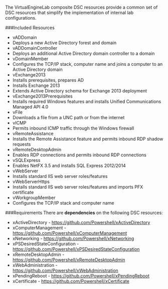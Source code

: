 The VirtualEngineLab composite DSC resources provide a common set of DSC resources that simplify the
implementation of internal lab configurations.

###Included Resources
* vADDomain
 * Deploys a new Active Directory forest and domain
* vADDomainController
 * Deploys an additional Active Directory domain controller to a domain
* vDomainMember
 * Configures the TCP/IP stack, computer name and joins a computer to an Active Directory domain
* vExchange2013
 * Installs prerequisites, prepares AD
 * Installs Exchange 2013
 * Extends Active Directory schema for Exchange 2013 deployment
* vExchange2013Prerequisites
 * Installs required Windows features and installs Unified Communications Managed API 4.0
* vFile
 * Downloads a file from a UNC path or from the internet
* vICMP
 * Permits inbound ICMP traffic through the Windows firewall
* vRemoteAssistance
 * Installs the Remote Assistance feature and permits inbound RDP shadow requests
* vRemoteDesktopAdmin
 * Enables RDP connections and permits inbound RDP connections
* vSQLExpress
 * Enables NetFX 3.5 and installs SQL Express 2012/2014
* vWebServer
 * Installs standard IIS web server roles/features
* vWebServerHttps
 * Installs standard IIS web server roles/features and imports PFX certificate
* vWorkgroupMember
 * Configures the TCP/IP stack and computer name

###Requirements
There are __dependencies__ on the following DSC resources:

* xActiveDirectory - https://github.com/Powershell/xActiveDirectory
* xComputerManagement - https://github.com/Powershell/xComputerManagement
* xNetworking - https://github.com/Powershell/xNetworking
* xPSDesiredStateConfiguration - https://github.com/Powershell/xPSDesiredStateConfiguration
* xRemoteDesktopAdmin - https://github.com/Powershell/xRemoteDesktopAdmin
* xWebAdministration - https://github.com/Powershell/xWebAdministration
* xPendingReboot - https://github.com/Powershell/xPendingReboot
* xCertificate - https://github.com/Powershell/xCertificate
